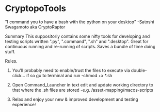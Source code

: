 # CryptopoTools

"I command you to have a bash with the python on your desktop"
-Satoshi Swagamoto aka CryptoRaptor

Summary
This suppositoriy contains some nifty tools for developing and testing scripts written ".py", ".command", ".sh" and ".desktop". Great for continuous running and re-running of scripts. Saves a bundle of time doing stuff.



Rules.

1. You'll probably need to enable/trust the files to execute via double-click... if so go to terminal and run
-chmod +x *.sh

2. Open Command_Launcher in text edit and update working directory to that where the .sh files are stored
-e.g. /asset-mapping/macos-scripts

3. Relax and enjoy your new & improved development and testing experience!
